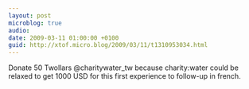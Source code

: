 ```yaml
---
layout: post
microblog: true
audio: 
date: 2009-03-11 01:00:00 +0100
guid: http://xtof.micro.blog/2009/03/11/t1310953034.html
---
```

Donate 50 Twollars @charitywater_tw because charity:water could be relaxed to get 1000 USD for this first experience to follow-up in french.
